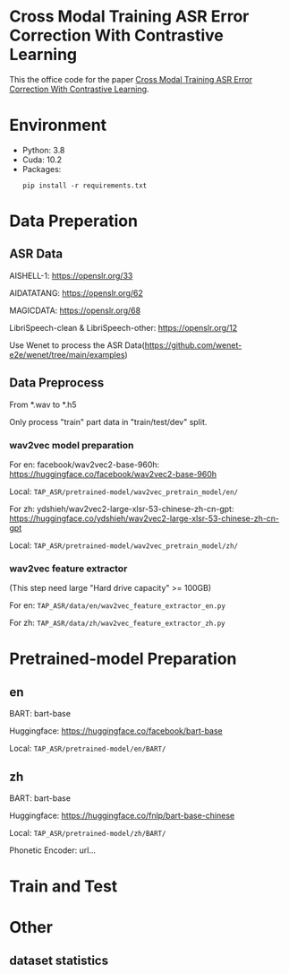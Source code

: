 # Cross Modal Training ASR Error Correction With Contrastive Learning

This the office code for the paper [Cross Modal Training ASR Error Correction With Contrastive Learning](https://arxiv.org/abs/).


# Environment
- Python: 3.8
- Cuda: 10.2
- Packages: 
  ```shell
  pip install -r requirements.txt
  ```

# Data Preperation

## ASR Data

AISHELL-1: https://openslr.org/33

AIDATATANG: https://openslr.org/62 

MAGICDATA: https://openslr.org/68 

LibriSpeech-clean & LibriSpeech-other: https://openslr.org/12

Use Wenet to process the ASR Data(https://github.com/wenet-e2e/wenet/tree/main/examples)



## Data Preprocess
From *.wav to *.h5

Only process "train" part data in "train/test/dev" split.

### wav2vec model preparation
For en:
facebook/wav2vec2-base-960h: https://huggingface.co/facebook/wav2vec2-base-960h

Local: `TAP_ASR/pretrained-model/wav2vec_pretrain_model/en/`

For zh:
ydshieh/wav2vec2-large-xlsr-53-chinese-zh-cn-gpt: https://huggingface.co/ydshieh/wav2vec2-large-xlsr-53-chinese-zh-cn-gpt

Local: `TAP_ASR/pretrained-model/wav2vec_pretrain_model/zh/`

### wav2vec feature extractor
(This step need large "Hard drive capacity" >= 100GB)

For en:
`TAP_ASR/data/en/wav2vec_feature_extractor_en.py`

For zh:
`TAP_ASR/data/zh/wav2vec_feature_extractor_zh.py`



# Pretrained-model Preparation

## en
BART: bart-base

Huggingface: https://huggingface.co/facebook/bart-base

Local: `TAP_ASR/pretrained-model/en/BART/`

## zh
BART: bart-base

Huggingface: https://huggingface.co/fnlp/bart-base-chinese

Local: `TAP_ASR/pretrained-model/zh/BART/`

Phonetic Encoder: url...

# Train and Test 





# Other


## dataset statistics